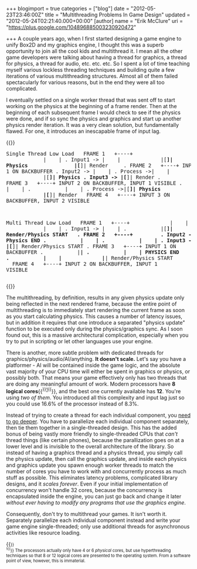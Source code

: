 +++
blogimport = true
categories = ["blog"]
date = "2012-05-23T23:46:00Z"
title = "Multithreading Problems In Game Design"
updated = "2012-05-24T02:21:40.000+00:00"
[author]
name = "Erik McClure"
uri = "https://plus.google.com/104896885003230920472"

+++
A couple years ago, when I first started designing a game engine to unify Box2D and my graphics engine, I thought this was a superb opportunity to join all the cool kids and multithread it. I mean all the other game developers were talking about having a thread for graphics, a thread for physics, a thread for audio, etc. etc. etc. So I spent a lot of time teaching myself various lockless threading techniques and building quite a few iterations of various multithreading structures. Almost all of them failed spectacularly for various reasons, but in the end they were all too complicated.

I eventually settled on a single worker thread that was sent off to start working on the physics at the beginning of a frame render. Then at the beginning of each subsequent frame I would check to see if the physics were done, and if so sync the physics and graphics and start up another physics render iteration. It was a very clean solution, but fundamentally flawed. For one, it introduces an inescapable frame of input lag.

{{<html>}}<pre>Single Thread Low Load
&nbsp;&nbsp;FRAME 1&nbsp;&nbsp; +----+
&nbsp;&nbsp;&nbsp;&nbsp;&nbsp;&nbsp;&nbsp;&nbsp;&nbsp;&nbsp;&nbsp;&nbsp;|&nbsp;&nbsp;&nbsp;&nbsp;|
. Input1 -> |&nbsp;&nbsp;&nbsp;&nbsp;|
&nbsp;&nbsp;&nbsp;&nbsp;&nbsp;&nbsp;&nbsp;&nbsp;&nbsp;&nbsp;&nbsp;&nbsp;|[__]| Physics&nbsp;&nbsp; 
&nbsp;&nbsp;&nbsp;&nbsp;&nbsp;&nbsp;&nbsp;&nbsp;&nbsp;&nbsp;&nbsp;&nbsp;|[__]| Render&nbsp;&nbsp;&nbsp;&nbsp;
. FRAME 2&nbsp;&nbsp; +----+ INPUT 1 ON BACKBUFFER
. Input2 -> |&nbsp;&nbsp;&nbsp;&nbsp;|
. Process ->|&nbsp;&nbsp;&nbsp;&nbsp;|
&nbsp;&nbsp;&nbsp;&nbsp;&nbsp;&nbsp;&nbsp;&nbsp;&nbsp;&nbsp;&nbsp;&nbsp;|[__]| Physics
. Input3 -> |[__]| Render
. FRAME 3&nbsp;&nbsp; +----+ INPUT 2 ON BACKBUFFER, INPUT 1 VISIBLE
.&nbsp;&nbsp;&nbsp;&nbsp;&nbsp;&nbsp;&nbsp;&nbsp;&nbsp;&nbsp; |&nbsp;&nbsp;&nbsp;&nbsp;|
.&nbsp;&nbsp;&nbsp;&nbsp;&nbsp;&nbsp;&nbsp;&nbsp;&nbsp;&nbsp; |&nbsp;&nbsp;&nbsp;&nbsp;|
. Process ->|[__]| Physics
&nbsp;&nbsp;&nbsp;&nbsp;&nbsp;&nbsp;&nbsp;&nbsp;&nbsp;&nbsp;&nbsp;&nbsp;|[__]| Render
&nbsp;&nbsp;FRAME 4&nbsp;&nbsp; +----+ INPUT 3 ON BACKBUFFER, INPUT 2 VISIBLE

Multi Thread Low Load
&nbsp;&nbsp;FRAME 1&nbsp;&nbsp; +----+
&nbsp;&nbsp;&nbsp;&nbsp;&nbsp;&nbsp;&nbsp;&nbsp;&nbsp;&nbsp;&nbsp;&nbsp;|&nbsp;&nbsp;&nbsp;&nbsp;| 
&nbsp;&nbsp;&nbsp;&nbsp;&nbsp;&nbsp;&nbsp;&nbsp;&nbsp;&nbsp;&nbsp;&nbsp;|&nbsp;&nbsp;&nbsp;&nbsp;|
. Input1 -> |&nbsp;&nbsp;&nbsp;&nbsp;| 
.&nbsp;&nbsp;&nbsp;&nbsp;&nbsp;&nbsp;&nbsp;&nbsp;&nbsp;&nbsp; |[__]| Render/Physics START&nbsp;&nbsp;
. FRAME 2&nbsp;&nbsp; +----+&nbsp;&nbsp;&nbsp;&nbsp;&nbsp;&nbsp;&nbsp;&nbsp;
. Input2 -> |____| Physics END
.&nbsp;&nbsp;&nbsp;&nbsp;&nbsp;&nbsp;&nbsp;&nbsp;&nbsp;&nbsp; |&nbsp;&nbsp;&nbsp;&nbsp;|
.&nbsp;&nbsp;&nbsp;&nbsp;&nbsp;&nbsp;&nbsp;&nbsp;&nbsp;&nbsp; |&nbsp;&nbsp;&nbsp;&nbsp;| 
. Input3 -> |[__]| Render/Physics START
. FRAME 3&nbsp;&nbsp; +----+ INPUT 1 ON BACKBUFFER
.&nbsp;&nbsp;&nbsp;&nbsp;&nbsp;&nbsp;&nbsp;&nbsp;&nbsp;&nbsp; |____|
.&nbsp;&nbsp;&nbsp;&nbsp;&nbsp;&nbsp;&nbsp;&nbsp;&nbsp;&nbsp; |&nbsp;&nbsp;&nbsp;&nbsp;| PHYSICS END
.&nbsp;&nbsp;&nbsp;&nbsp;&nbsp;&nbsp;&nbsp;&nbsp;&nbsp;&nbsp; |&nbsp;&nbsp;&nbsp;&nbsp;| 
&nbsp;&nbsp;&nbsp;&nbsp;&nbsp;&nbsp;&nbsp;&nbsp;&nbsp;&nbsp;&nbsp;&nbsp;|____| Render/Physics START
&nbsp;&nbsp;FRAME 4&nbsp;&nbsp; +----+ INPUT 2 ON BACKBUFFER, INPUT 1 VISIBLE</pre>{{</html>}}

The multithreading, by definition, results in any given physics update only being reflected in the next rendered frame, because the entire point of multithreading is to immediately start rendering the current frame as soon as you start calculating physics. This causes a number of latency issues, but in addition it requires that one introduce a separated "physics update" function to be executed only during the physics/graphics sync. As I soon found out, this is a massive architectural complication, especially when you try to put in scripting or let other languages use your engine.

There is another, more subtle problem with dedicated threads for graphics/physics/audio/AI/anything. **It doesn't scale.** Let's say you have a platformer - AI will be contained inside the game logic, and the absolute vast majority of your CPU time will either be spent in graphics or physics, or possibly both. That means your game effectively only has two threads that are doing any meaningful amount of work. Modern processors have **8 logical cores**{{<sup>}}<a href="#ft_1">1</a>{{</sup>}}, and the best one currently available has **12**. You're using *two of them*. You introduced all this complexity and input lag just so you could use 16.6% of the processor instead of 8.3%.

Instead of trying to create a thread for each individual component, you [need to go deeper](http://inception.davepedu.com/). You have to parallelize each individual component separately, then tie them together in a single-threaded design. This has the added bonus of being vastly more friendly to single-threaded CPUs that *can't* thread things (like certain phones), because the parallization goes on at a lower level and is invisible to the overall architecture of the library. So instead of having a graphics thread and a physics thread, you simply call the physics update, then call the graphics update, and inside each physics and graphics update you spawn enough worker threads to match the number of cores you have to work with and concurrently process as much stuff as possible. This eliminates latency problems, complicated library designs, and it *scales forever*. Even if your initial implementation of concurrency won't handle 32 cores, because the concurrency is encapsulated inside the engine, you can just go back and change it later *without ever having to modify any programs that use the graphics engine*.

Consequently, don't try to multithread your games. It isn't worth it. Separately parallelize each individual component instead and write your game engine single-threaded; only use additional threads for asynchronous activities like resource loading.

{{<span style="font-size:80%">}}<br/><sup><a name="ft_1">1</a>{{</sup>}} The processors actually only have 4 or 6 *physical* cores, but use hyperthreading techniques so that 8 or 12 logical cores are presented to the operating system. From a software point of view, however, this is immaterial.</span>
